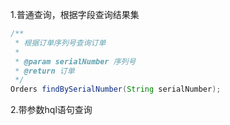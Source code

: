 1.普通查询，根据字段查询结果集

```java
/**
 * 根据订单序列号查询订单
 *
 * @param serialNumber 序列号
 * @return 订单
 */
Orders findBySerialNumber(String serialNumber);
```

2.带参数hql语句查询



